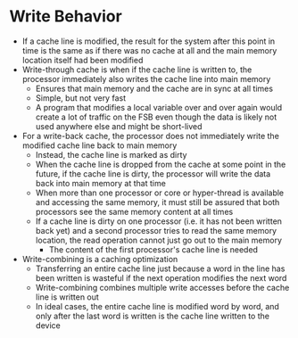 # Write Behavior

* If a cache line is modified, the result for the system after this point in time is the same as if there was no cache at all and the main memory location itself had been modified
* Write-through cache is when if the cache line is written to, the processor immediately also writes the cache line into main memory
  * Ensures that main memory and the cache are in sync at all times
  * Simple, but not very fast
  * A program that modifies a local variable over and over again would create a lot of traffic on the FSB even though the data is likely not used anywhere else and might be short-lived
* For a write-back cache, the processor does not immediately write the modified cache line back to main memory
  * Instead, the cache line is marked as dirty
  * When the cache line is dropped from the cache at some point in the future, if the cache line is dirty, the processor will write the data back into main memory at that time
  * When more than one processor or core or hyper-thread is available and accessing the same memory, it must still be assured that both processors see the same memory content at all times
  * If a cache line is dirty on one processor (i.e. it has not been written back yet) and a second processor tries to read the same memory location, the read operation cannot just go out to the main memory
    * The content of the first processor's cache line is needed 
* Write-combining is a caching optimization
  * Transferring an entire cache line just because a word in the line has been written is wasteful if the next operation modifies the next word
  * Write-combining combines multiple write accesses before the cache line is written out
  * In ideal cases, the entire cache line is modified word by word, and only after the last word is written is the cache line written to the device
